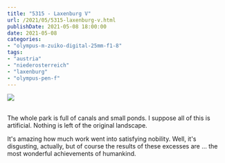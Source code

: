 ```yaml
---
title: "5315 - Laxenburg V"
url: /2021/05/5315-laxenburg-v.html
publishDate: 2021-05-08 18:00:00
date: 2021-05-08
categories:
- "olympus-m-zuiko-digital-25mm-f1-8"
tags:
- "austria"
- "niederosterreich"
- "laxenburg"
- "olympus-pen-f"
---
```

<div class="container">
<div class="center"><a target="_blank" href="https://d25zfm9zpd7gm5.cloudfront.net/1200x1200/2019/20190422_105149_lr.jpg"><img class="webfeedsFeaturedVisual" src="https://d25zfm9zpd7gm5.cloudfront.net/0600x0600/2019/20190422_105149_lr.jpg" /></a></div>
</div>
<br />

The whole park is full of canals and small ponds. I suppose
all of this is artificial. Nothing is left of the original
landscape.

It's amazing how much work went into satisfying
nobility. Well, it's disgusting, actually, but of course the
results of these excesses are ... the most wonderful
achievements of humankind.
